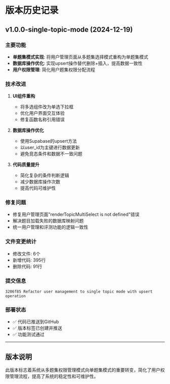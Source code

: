 # 版本历史记录

## v1.0.0-single-topic-mode (2024-12-19)

### 主要功能
- **单题集模式实现**: 将用户管理页面从多题集选择模式重构为单题集模式
- **数据库操作优化**: 实现upsert操作替代删除+插入，提高数据一致性
- **用户权限管理**: 简化用户题集权限分配流程

### 技术改进
1. **UI组件重构**
   - 将多选组件改为单选下拉框
   - 优化用户界面交互体验
   - 修复函数名称引用错误

2. **数据库操作优化**
   - 使用Supabase的upsert方法
   - 以user_id为主键进行数据更新
   - 避免竞态条件和数据不一致问题

3. **代码质量提升**
   - 简化复杂的条件判断逻辑
   - 减少数据库操作次数
   - 提高代码可维护性

### 修复问题
- 修复用户管理页面"renderTopicMultiSelect is not defined"错误
- 解决题目加载失败的数据库映射问题
- 统一用户管理和评测功能的逻辑一致性

### 文件变更统计
- 修改文件: 6个
- 新增代码: 395行
- 删除代码: 91行

### 提交信息
```
3206f85 Refactor user management to single topic mode with upsert operation
```

### 部署状态
- ✅ 代码已推送到GitHub
- ✅ 版本标签已创建并推送
- ✅ 功能测试通过

---

## 版本说明

此版本标志着系统从多题集权限管理模式向单题集模式的重要转变，简化了用户权限管理流程，提高了系统的稳定性和可维护性。